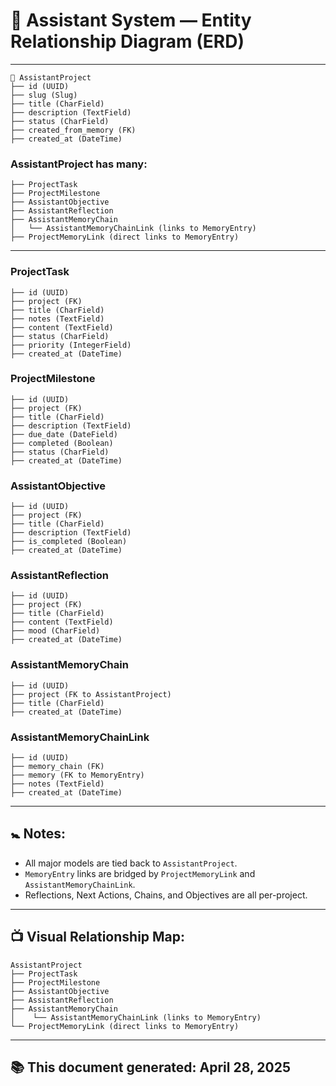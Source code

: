 # 🧠 Assistant System — Entity Relationship Diagram (ERD)

---

```plaintext
🔼 AssistantProject
├── id (UUID)
├── slug (Slug)
├── title (CharField)
├── description (TextField)
├── status (CharField)
├── created_from_memory (FK)
├── created_at (DateTime)
```

### AssistantProject has many:

```plaintext
├── ProjectTask
├── ProjectMilestone
├── AssistantObjective
├── AssistantReflection
├── AssistantMemoryChain
│   └── AssistantMemoryChainLink (links to MemoryEntry)
├── ProjectMemoryLink (direct links to MemoryEntry)
```

---

### ProjectTask

```plaintext
├── id (UUID)
├── project (FK)
├── title (CharField)
├── notes (TextField)
├── content (TextField)
├── status (CharField)
├── priority (IntegerField)
├── created_at (DateTime)
```

### ProjectMilestone

```plaintext
├── id (UUID)
├── project (FK)
├── title (CharField)
├── description (TextField)
├── due_date (DateField)
├── completed (Boolean)
├── status (CharField)
├── created_at (DateTime)
```

### AssistantObjective

```plaintext
├── id (UUID)
├── project (FK)
├── title (CharField)
├── description (TextField)
├── is_completed (Boolean)
├── created_at (DateTime)
```

### AssistantReflection

```plaintext
├── id (UUID)
├── project (FK)
├── title (CharField)
├── content (TextField)
├── mood (CharField)
├── created_at (DateTime)
```

### AssistantMemoryChain

```plaintext
├── id (UUID)
├── project (FK to AssistantProject)
├── title (CharField)
├── created_at (DateTime)
```

### AssistantMemoryChainLink

```plaintext
├── id (UUID)
├── memory_chain (FK)
├── memory (FK to MemoryEntry)
├── notes (TextField)
├── created_at (DateTime)
```

---

## 🚼 Notes:

- All major models are tied back to `AssistantProject`.
- `MemoryEntry` links are bridged by `ProjectMemoryLink` and `AssistantMemoryChainLink`.
- Reflections, Next Actions, Chains, and Objectives are all per-project.

---

## 📺 Visual Relationship Map:

```plaintext
AssistantProject
├── ProjectTask
├── ProjectMilestone
├── AssistantObjective
├── AssistantReflection
├── AssistantMemoryChain
│    └── AssistantMemoryChainLink (links to MemoryEntry)
└── ProjectMemoryLink (direct links to MemoryEntry)
```

---

## 📚 This document generated: April 28, 2025
